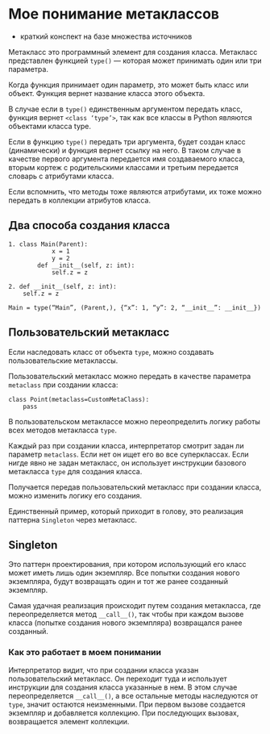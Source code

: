 # Мое понимание метаклассов
* краткий конспект на базе множества источников

Метакласс это программный элемент для создания класса.
Метакласс представлен функцией ```type()``` — которая может принимать один или три параметра.

Когда функция принимает один параметр, это может быть класс или объект. Функция вернет название класса этого объекта. 

В случае если в ```type()``` единственным аргументом передать класс, функция вернет ```<class ‘type’>```, так как все классы в Python являются объектами класса type.

Если в функцию ```type()``` передать три аргумента, будет создан класс (динамически) и функция вернет ссылку на него. В таком случае в качестве первого аргумента передается имя создаваемого класса, вторым кортеж с родительскими классами и третьим передается словарь с атрибутами класса.

Если вспомнить, что методы тоже являются атрибутами, их тоже можно передать в коллекции атрибутов класса.
## Два способа создания класса
```
1. class Main(Parent):
    	    x = 1
    	    y = 2
	    def __init__(self, z: int):
	        self.z = z

2. def __init__(self, z: int):
    self.z = z

Main = type(“Main”, (Parent,), {“x”: 1, “y”: 2, “__init__”: __init__})
```
## Пользовательский метакласс
Если наследовать класс от объекта ```type```, можно создавать пользовательские метаклассы. 

Пользовательский метакласс можно передать в качестве параметра ```metaclass``` при создании класса:
```
class Point(metaclass=CustomMetaClass):
	pass
```
В пользовательском метаклассе можно переопределить логику работы всех методов метакласса ```type```.

Каждый раз при создании класса, интерпретатор смотрит задан ли параметр ```metaclass```. Если нет он ищет его во все суперклассах. Если нигде явно не задан метакласс, он использует инструкции базового метакласса ```type``` для создания класса.

Получается передав пользовательский метакласс при создании класса, можно изменить логику его создания.

Единственный пример, который приходит в голову, это реализация паттерна ```Singleton``` через метакласс.
## Singleton
Это паттерн проектирования, при котором использующий его класс может иметь лишь один экземпляр. Все попытки создания нового экземпляра, будут возвращать один и тот же ранее созданный экземпляр.

Самая удачная реализация происходит путем создания метакласса, где переопределяется метод ```__call__()```, так чтобы при каждом вызове класса (попытке создания нового экземпляра) возвращался ранее созданный.
### Как это работает в моем понимании
Интерпретатор видит, что при создании класса указан пользовательский метакласс. Он переходит туда и использует инструкции для создания класса указанные в нем. В этом случае переопределяется ```__call__()```, а все остальные методы наследуются от ```type```, значит остаются неизменными.
При первом вызове создается экземпляр и добавляется коллекцию. При последующих вызовах, возвращается элемент коллекции.